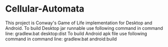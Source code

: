 # Cellular-Automata
This project is Conway's Game of Life implementation for Desktop and Android.
To build Desktop jar runnable use following command in command line: gradlew.bat desktop:dist
To build Android apk file use following command in command line: gradlew.bat android:build
